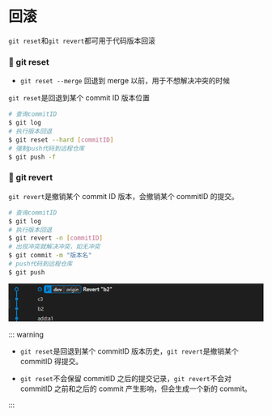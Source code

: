 # 回滚

`git reset`和`git revert`都可用于代码版本回滚

<h3> 🧽 git reset </h3>

- `git reset --merge` 回退到 merge 以前，用于不想解决冲突的时候

`git reset`是回退到某个 commit ID 版本位置

```bash
# 查询commitID
$ git log
# 执行版本回退
$ git reset --hard [commitID]
# 强制push代码到远程仓库
$ git push -f
```

<h3> 🧽 git revert </h3>

`git revert`是撤销某个 commit ID 版本，会撤销某个 commitID 的提交。

```bash
# 查询commitID
$ git log
# 执行版本回退
$ git revert -n [commitID]
# 出现冲突就解决冲突，如无冲突
$ git commit -m "版本名"
# push代码到远程仓库
$ git push
```

![RUNOOB 图标](../assets/git_revert.png)

::: warning

- `git reset`是回退到某个 commitID 版本历史，`git revert`是撤销某个 commitID 得提交。

- `git reset`不会保留 commitID 之后的提交记录，`git revert`不会对 commitID 之前和之后的 commit 产生影响，但会生成一个新的 commit。

:::
